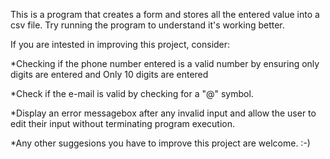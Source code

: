 This is a program that creates a form and stores all the entered value into a csv file. 
Try running the program to understand it's working better.

If you are intested in improving this project, consider:

*Checking if the phone number entered is a valid number by
 ensuring only digits are entered and
 Only 10 digits are entered 

*Check if the e-mail is valid by checking for a "@" symbol.

*Display an error messagebox after any invalid input and allow the user to edit their input without terminating program execution.

*Any other suggesions you have to improve this project are welcome.
:-)
